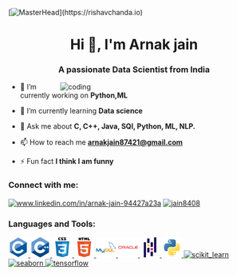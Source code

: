 [![MasterHead]([https://firebasestorage.googleapis.com/v0/b/flexi-coding.appspot.com/o/dempgi7-520f8d5f-63d4-4453-8822-dbc149ae27f8.gif?alt=media&token=91c0c7b2-93c3-4029-b011-1a8703c5730d](https://media.licdn.com/dms/image/C4D12AQEeKAn9dPLbhw/article-cover_image-shrink_720_1280/0/1616667695311?e=1716422400&v=beta&t=tjz2ZXIAhvtYSjtUaAVkcWelkxe1nGWsyTojwDnoC-E))](https://rishavchanda.io)

<h1 align="center">Hi 👋, I'm Arnak jain</h1>
<h3 align="center">A passionate Data Scientist from India</h3>
<img align="right" alt="coding" width="400" src="[[4-things-you-should-know-career-data-analytics-jonathan-osagie](https://media.licdn.com/dms/image/C4D12AQEeKAn9dPLbhw/article-cover_image-shrink_720_1280/0/1616667695311?e=1716422400&v=beta&t=tjz2ZXIAhvtYSjtUaAVkcWelkxe1nGWsyTojwDnoC-E)](https://www.google.com/url?sa=i&url=https%3A%2F%2Ficonscout.com%2Flottie-animation%2Fdata-analysis-processing-4209908&psig=AOvVaw3J58tyzCzmy76_RYsDf9jP&ust=1710964870739000&source=images&cd=vfe&opi=89978449&ved=0CBEQjRxqFwoTCJj73PuOgYUDFQAAAAAdAAAAABAE)">


- 🔭 I’m currently working on **Python,ML**

- 🌱 I’m currently learning **Data science**

- 💬 Ask me about **C, C++, Java, SQl, Python, ML, NLP.**

- 📫 How to reach me **arnakjain87421@gmail.com**

- ⚡ Fun fact **I think I am funny**

<h3 align="left">Connect with me:</h3>
<p align="left">
<a href="https://linkedin.com/in/www.linkedin.com/in/arnak-jain-94427a23a" target="blank"><img align="center" src="https://raw.githubusercontent.com/rahuldkjain/github-profile-readme-generator/master/src/images/icons/Social/linked-in-alt.svg" alt="www.linkedin.com/in/arnak-jain-94427a23a" height="30" width="40" /></a>
<a href="https://instagram.com/jain8408" target="blank"><img align="center" src="https://raw.githubusercontent.com/rahuldkjain/github-profile-readme-generator/master/src/images/icons/Social/instagram.svg" alt="jain8408" height="30" width="40" /></a>
</p>

<h3 align="left">Languages and Tools:</h3>
<p align="left"> <a href="https://www.cprogramming.com/" target="_blank" rel="noreferrer"> <img src="https://raw.githubusercontent.com/devicons/devicon/master/icons/c/c-original.svg" alt="c" width="40" height="40"/> </a> <a href="https://www.w3schools.com/cpp/" target="_blank" rel="noreferrer"> <img src="https://raw.githubusercontent.com/devicons/devicon/master/icons/cplusplus/cplusplus-original.svg" alt="cplusplus" width="40" height="40"/> </a> <a href="https://www.w3schools.com/css/" target="_blank" rel="noreferrer"> <img src="https://raw.githubusercontent.com/devicons/devicon/master/icons/css3/css3-original-wordmark.svg" alt="css3" width="40" height="40"/> </a> <a href="https://www.w3.org/html/" target="_blank" rel="noreferrer"> <img src="https://raw.githubusercontent.com/devicons/devicon/master/icons/html5/html5-original-wordmark.svg" alt="html5" width="40" height="40"/> </a> <a href="https://www.mysql.com/" target="_blank" rel="noreferrer"> <img src="https://raw.githubusercontent.com/devicons/devicon/master/icons/mysql/mysql-original-wordmark.svg" alt="mysql" width="40" height="40"/> </a> <a href="https://www.oracle.com/" target="_blank" rel="noreferrer"> <img src="https://raw.githubusercontent.com/devicons/devicon/master/icons/oracle/oracle-original.svg" alt="oracle" width="40" height="40"/> </a> <a href="https://pandas.pydata.org/" target="_blank" rel="noreferrer"> <img src="https://raw.githubusercontent.com/devicons/devicon/2ae2a900d2f041da66e950e4d48052658d850630/icons/pandas/pandas-original.svg" alt="pandas" width="40" height="40"/> </a> <a href="https://www.python.org" target="_blank" rel="noreferrer"> <img src="https://raw.githubusercontent.com/devicons/devicon/master/icons/python/python-original.svg" alt="python" width="40" height="40"/> </a> <a href="https://scikit-learn.org/" target="_blank" rel="noreferrer"> <img src="https://upload.wikimedia.org/wikipedia/commons/0/05/Scikit_learn_logo_small.svg" alt="scikit_learn" width="40" height="40"/> </a> <a href="https://seaborn.pydata.org/" target="_blank" rel="noreferrer"> <img src="https://seaborn.pydata.org/_images/logo-mark-lightbg.svg" alt="seaborn" width="40" height="40"/> </a> <a href="https://www.tensorflow.org" target="_blank" rel="noreferrer"> <img src="https://www.vectorlogo.zone/logos/tensorflow/tensorflow-icon.svg" alt="tensorflow" width="40" height="40"/> </a> </p>
